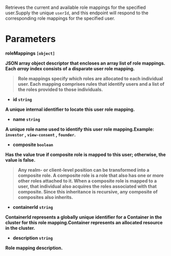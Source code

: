 Retrieves the current and available role mappings for the specified user.Supply the unique `userId`, and this endpoint will respond to the corresponding role mappings for the specified user.
# Parameters

<strong>roleMappings<strong> `[object]`

JSON array object descriptor that encloses an array list of role mappings. Each _array_ index consists of a disparate user role mapping.

> Role mappings specify which roles are allocated to each individual user. Each mapping comprises rules that identify users and a list of the roles provided to those individuals.

* <strong>id<strong> `string`

A unique internal identifier to locate this user role mapping.

* <strong>name<strong> `string`

A unique role name used to identify this user role mapping.Example: `investor` , `view-consent` , `founder`.

* <strong>composite<strong> `boolean`

Has the value true if composite role is mapped to this user; otherwise, the value is false.

> Any realm- or client-level position can be transformed into a composite role. A composite role is a role that also has one or more other roles attached to it. When a composite role is mapped to a user, that individual also acquires the roles associated with that composite. Since this inheritance is recursive, any composite of composites also inherits.

* <strong>containerId<strong> `string`

ContainerId represents a globally unique identifier for a Container in the cluster for this role mapping.Container represents an allocated resource in the cluster.

* <strong>description<strong> `string`

Role mapping description.

